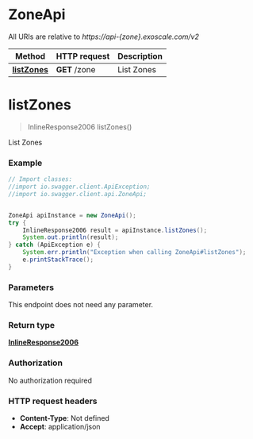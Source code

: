 # ZoneApi

All URIs are relative to *https://api-{zone}.exoscale.com/v2*

Method | HTTP request | Description
------------- | ------------- | -------------
[**listZones**](ZoneApi.md#listZones) | **GET** /zone | List Zones

<a name="listZones"></a>
# **listZones**
> InlineResponse2006 listZones()

List Zones

### Example
```java
// Import classes:
//import io.swagger.client.ApiException;
//import io.swagger.client.api.ZoneApi;


ZoneApi apiInstance = new ZoneApi();
try {
    InlineResponse2006 result = apiInstance.listZones();
    System.out.println(result);
} catch (ApiException e) {
    System.err.println("Exception when calling ZoneApi#listZones");
    e.printStackTrace();
}
```

### Parameters
This endpoint does not need any parameter.

### Return type

[**InlineResponse2006**](InlineResponse2006.md)

### Authorization

No authorization required

### HTTP request headers

 - **Content-Type**: Not defined
 - **Accept**: application/json

